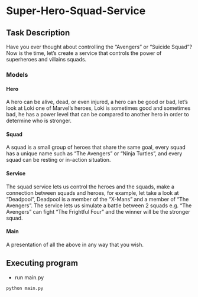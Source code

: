 # Super-Hero-Squad-Service

## Task Description
Have you ever thought about controlling the “Avengers” or “Suicide Squad”? Now is the time, let’s
create a service that controls the power of superheroes and villains squads.
### Models
#### Hero
A hero can be alive, dead, or even injured, a hero can be good or bad, let’s look at Loki
one of Marvel’s heroes, Loki is sometimes good and sometimes bad, he has a power
level that can be compared to another hero in order to determine who is stronger.
#### Squad
A squad is a small group of heroes that share the same goal, every squad has a unique
name such as “The Avengers” or “Ninja Turtles”, and every squad can be resting or
in-action situation.
#### Service
The squad service lets us control the heroes and the squads, make a connection
between squads and heroes, for example, let take a look at “Deadpool”, Deadpool is a
member of the “X-Mans” and a member of “The Avengers”.
The service lets us simulate a battle between 2 squads e.g. “The Avengers” can fight
“The Frightful Four” and the winner will be the stronger squad.
#### Main
A presentation of all the above in any way that you wish.

## Executing program
* run main.py
```
python main.py
```
